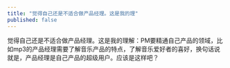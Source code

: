 ```yaml
---
title: "觉得自己还是不适合做产品经理。这是我的理"
published: false
---
```

觉得自己还是不适合做产品经理。这是我的理解：PM要精通自己产品的领域，比如mp3的产品经理需要了解音乐产品的特点，了解音乐爱好者的喜好，换句话说就是，产品经理是自己产品的超级用户。应该是这样吧？

